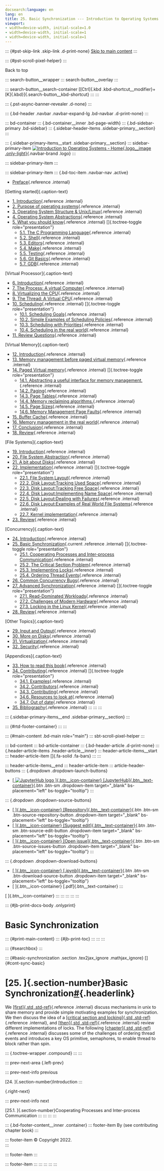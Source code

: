 ```yaml
---
docsearch:language: en
lang: en
title: 25. Basic Synchronization --- Introduction to Operating Systems
viewport:
- width=device-width, initial-scale=1.0
- width=device-width, initial-scale=1
- width=device-width, initial-scale=1
---
```


::: {#pst-skip-link .skip-link .d-print-none}
[Skip to main content](#main-content)
:::

::: {#pst-scroll-pixel-helper}
:::

Back to top

::: search-button__wrapper
::: search-button__overlay
:::

::: search-button__search-container
[[Ctrl]{.kbd .kbd-shortcut__modifier}+[K]{.kbd}]{.search-button__kbd-shortcut}
:::
:::

::: {.pst-async-banner-revealer .d-none}
:::

::: {.bd-header .navbar .navbar-expand-lg .bd-navbar .d-print-none}
:::

::: bd-container
::: {.bd-container__inner .bd-page-width}
::: {.bd-sidebar-primary .bd-sidebar}
::: {.sidebar-header-items .sidebar-primary__section}
:::

::: {.sidebar-primary-items__start .sidebar-primary__section}
::: sidebar-primary-item
[![Introduction to Operating Systems - Home](../_static/logo.png){.logo__image .only-light}](../intro/pref.html){.navbar-brand .logo}
:::

::: sidebar-primary-item
:::

::: sidebar-primary-item
::: {.bd-toc-item .navbar-nav .active}
-   [Preface](../intro/pref.html){.reference .internal}

[Getting started]{.caption-text}

-   [1. Introduction](../intro/intro.html){.reference .internal}
-   [2. Purpose of operating systems](../intro/purpose.html){.reference .internal}
-   [3. Operating System Structure & Unix/Linux](../intro/structure.html){.reference .internal}
-   [4. Operating System Abstractions](../intro/abstractions.html){.reference .internal}
-   [5. What you should know](../intro/tools.html){.reference .internal}
    []{.toctree-toggle role="presentation"}
    -   [5.1. The C Programming Language](../intro/tools-c.html){.reference .internal}
    -   [5.2. Shell](../intro/tools-shell.html){.reference .internal}
    -   [5.3. Editors](../intro/tools-editors.html){.reference .internal}
    -   [5.4. Make](../intro/tools-make.html){.reference .internal}
    -   [5.5. Testing](../intro/tools-testing.html){.reference .internal}
    -   [5.6. Git Basics](../intro/tools-git.html){.reference .internal}
    -   [5.7. GDB](../intro/tools-gdb.html){.reference .internal}

[Virtual Processor]{.caption-text}

-   [6. Introduction](../scheduling/intro.html){.reference .internal}
-   [7. The Process: A virtual Computer](../scheduling/process.html){.reference .internal}
-   [8. Virtualizing the CPU](../scheduling/virtual.html){.reference .internal}
-   [9. The Thread: A Virtual CPU](../scheduling/threads.html){.reference .internal}
-   [10. Scheduling](../scheduling/scheduling.html){.reference .internal}
    []{.toctree-toggle role="presentation"}
    -   [10.1. Scheduling Goals](../scheduling/sch-goals.html){.reference .internal}
    -   [10.2. Simple Examples of Scheduling Policies](../scheduling/sch-simple.html){.reference .internal}
    -   [10.3. Scheduling with Priorities](../scheduling/sch-prio.html){.reference .internal}
    -   [10.4. Scheduling in the real world](../scheduling/sch-real.html){.reference .internal}
-   [11. Review Questions](../scheduling/review.html){.reference .internal}

[Virtual Memory]{.caption-text}

-   [12. Introduction](../mm/intro.html){.reference .internal}
-   [13. Memory management before paged virtual memory](../mm/phys-and-seg.html){.reference .internal}
-   [14. Paged Virtual memory](../mm/pagvm.html){.reference .internal}
    []{.toctree-toggle role="presentation"}
    -   [14.1. Abstracting a useful interface for memory management.](../mm/vmabs.html){.reference .internal}
    -   [14.2. Paging](../mm/virt-paging.html){.reference .internal}
    -   [14.3. Page Tables](../mm/page-tables.html){.reference .internal}
    -   [14.4. Memory reclaiming algorithms.](../mm/reclamation.html){.reference .internal}
    -   [14.5. Page Sizes](../mm/page-size.html){.reference .internal}
    -   [14.6. Memory Management Page Faults](../mm/pagefaults.html){.reference .internal}
-   [15. Buffer Cache](../mm/buffer-cache.html){.reference .internal}
-   [16. Memory management in the real world](../mm/realworld.html){.reference .internal}
-   [17. Conclusion](../mm/concl.html){.reference .internal}
-   [18. Review](../mm/review.html){.reference .internal}

[File Systems]{.caption-text}

-   [19. Introduction](../fs/intro.html){.reference .internal}
-   [20. File System Abstraction](../fs/interface.html){.reference .internal}
-   [21. A bit about Disks](../fs/diskhw.html){.reference .internal}
-   [22. Implementation](../fs/impl.html){.reference .internal}
    []{.toctree-toggle role="presentation"}
    -   [22.1. File System Layout](../fs/disklayout.html){.reference .internal}
    -   [22.2. Disk Layout:Tracking Used Space](../fs/dl_track_used.html){.reference .internal}
    -   [22.3. Disk Layout:Tracking Free Space](../fs/dl_track_free.html){.reference .internal}
    -   [22.4. Disk Layout:Implementing Name Space](../fs/dl_name.html){.reference .internal}
    -   [22.5. Disk Layout:Dealing with Failures](../fs/dl_failures.html){.reference .internal}
    -   [22.6. Disk Layout:Examples of Real World File Systems](../fs/dl_ex_exx.html){.reference .internal}
    -   [22.7. Kernel implementation](../fs/kernelimp.html){.reference .internal}
-   [23. Review](../fs/review.html){.reference .internal}

[Concurrency]{.caption-text}

-   [24. Introduction](sync.html){.reference .internal}
-   [25. Basic Synchronization](#){.current .reference .internal}
    []{.toctree-toggle role="presentation"}
    -   [25.1. Cooperating Processes and Inter-process Communication](sharing.html){.reference .internal}
    -   [25.2. The Critical Section Problem](criticalsection.html){.reference .internal}
    -   [25.3. Implementing Locks](locks.html){.reference .internal}
    -   [25.4. Ordering Thread Events](ordering.html){.reference .internal}
-   [26. Common Concurrency Bugs](concurrency_bugs.html){.reference .internal}
-   [27. Advanced Synchronization](advanced.html){.reference .internal}
    []{.toctree-toggle role="presentation"}
    -   [27.1. Read-Dominated Workloads](readmostly.html){.reference .internal}
    -   [27.2. Challenges of Modern Hardware](hardware_challenges.html){.reference .internal}
    -   [27.3. Locking in the Linux Kernel](linux_locking.html){.reference .internal}
-   [28. Review](review.html){.reference .internal}

[Other Topics]{.caption-text}

-   [29. Input and Output](../devices/devices.html){.reference .internal}
-   [30. More on Disks](../devices/disk2.html){.reference .internal}
-   [31. Virtualization](../virt/virt.html){.reference .internal}
-   [32. Security](../sec/sec.html){.reference .internal}

[Appendices]{.caption-text}

-   [33. How to read this book](../misc/howto.html){.reference .internal}
-   [34. Contributing](../contributing/intro.html){.reference .internal}
    []{.toctree-toggle role="presentation"}
    -   [34.1. Examples](../contributing/examples.html){.reference .internal}
    -   [34.2. Contributors](../contributing/credit.html){.reference .internal}
    -   [34.3. Contributing](../contributing/Contributing.html){.reference .internal}
    -   [34.6. Resources to look at](../contributing/resources.html){.reference .internal}
    -   [34.7. Out of date](../contributing/fix.html){.reference .internal}
-   [35. Bibliography](../misc/bib.html){.reference .internal}
:::
:::
:::

::: {.sidebar-primary-items__end .sidebar-primary__section}
:::

::: {#rtd-footer-container}
:::
:::

::: {#main-content .bd-main role="main"}
::: sbt-scroll-pixel-helper
:::

::: bd-content
::: bd-article-container
::: {.bd-header-article .d-print-none}
::: {.header-article-items .header-article__inner}
::: header-article-items__start
::: header-article-item
[]{.fa-solid .fa-bars}
:::
:::

::: header-article-items__end
::: header-article-item
::: article-header-buttons
::: {.dropdown .dropdown-launch-buttons}

-   [[ ![JupyterHub logo](../_static/images/logo_jupyterhub.svg) ]{.btn__icon-container} [JupyterHub]{.btn__text-container}](https://jupyterhub-opf-jupyterhub.apps.smaug.na.operate-first.cloud/hub/user-redirect/git-pull?repo=https%3A//github.com/OpenOSOrg/openos&urlpath=lab/tree/openos/content/sync/basic.ipynb&branch=main "Launch on JupyterHub"){.btn .btn-sm .dropdown-item target="_blank" bs-placement="left" bs-toggle="tooltip"}
:::

::: {.dropdown .dropdown-source-buttons}

-   [[ ]{.btn__icon-container} [Repository]{.btn__text-container}](https://github.com/OpenOSOrg/openos "Source repository"){.btn .btn-sm .btn-source-repository-button .dropdown-item target="_blank" bs-placement="left" bs-toggle="tooltip"}
-   [[ ]{.btn__icon-container} [Suggest edit]{.btn__text-container}](https://github.com/OpenOSOrg/openos/edit/main/content/sync/basic.ipynb "Suggest edit"){.btn .btn-sm .btn-source-edit-button .dropdown-item target="_blank" bs-placement="left" bs-toggle="tooltip"}
-   [[ ]{.btn__icon-container} [Open issue]{.btn__text-container}](https://github.com/OpenOSOrg/openos/issues/new?title=Issue%20on%20page%20%2Fsync/basic.html&body=Your%20issue%20content%20here. "Open an issue"){.btn .btn-sm .btn-source-issues-button .dropdown-item target="_blank" bs-placement="left" bs-toggle="tooltip"}
:::

::: {.dropdown .dropdown-download-buttons}

-   [[ ]{.btn__icon-container} [.ipynb]{.btn__text-container}](../_sources/sync/basic.ipynb "Download source file"){.btn .btn-sm .btn-download-source-button .dropdown-item target="_blank" bs-placement="left" bs-toggle="tooltip"}
-   [ ]{.btn__icon-container} [.pdf]{.btn__text-container}
:::

[ ]{.btn__icon-container}
:::
:::
:::
:::
:::

::: {#jb-print-docs-body .onlyprint}
# Basic Synchronization

::: {#print-main-content}
::: {#jb-print-toc}
:::
:::
:::

::: {#searchbox}
:::

::: {#basic-synchronization .section .tex2jax_ignore .mathjax_ignore}
[]{#cont-sync-basic}

# [25. ]{.section-number}Basic Synchronization[\#](#basic-synchronization "Link to this heading"){.headerlink}

We [[first]{.std .std-ref}](sharing.html#cont-sync-sharing){.reference .internal} discuss mechanisms in unix to share memory and provide simple motivating examples for synchronization. We then discuss the idea of a [[critical section and locking]{.std .std-ref}](criticalsection.html#cont-sync-criticalsection){.reference .internal}, and [[then]{.std .std-ref}](locks.html#cont-sync-locks){.reference .internal} review different implementations of locks. The following [[chapter]{.std .std-ref}](ordering.html#cont-sync-ordering){.reference .internal} discusses some of the challenges of ordering thread events and introduces a key OS primitive, semaphores, to enable thread to block rather than spin.

::: {.toctree-wrapper .compound}
:::
:::

::: prev-next-area
[](sync.html "previous page"){.left-prev}

::: prev-next-info
previous

[24. ]{.section-number}Introduction
:::

[](sharing.html "next page"){.right-next}

::: prev-next-info
next

[25.1. ]{.section-number}Cooperating Processes and Inter-process Communication
:::
:::
:::
:::

::: {.bd-footer-content__inner .container}
::: footer-item
By (see contributing chapter book)
:::

::: footer-item
© Copyright 2022.\
:::

::: footer-item
:::

::: footer-item
:::
:::
:::
:::
:::
